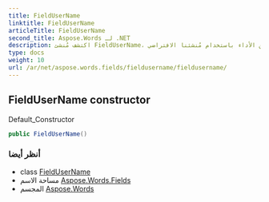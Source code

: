 ```yaml
---
title: FieldUserName
linktitle: FieldUserName
articleTitle: FieldUserName
second_title: Aspose.Words لـ .NET
description: اكتشف مُنشئ FieldUserName، الحل الأمثل لإدارة المستخدمين بسلاسة في التطبيقات. حسّن الأداء باستخدام مُنشئنا الافتراضي!
type: docs
weight: 10
url: /ar/net/aspose.words.fields/fieldusername/fieldusername/
---
```

## FieldUserName constructor

Default_Constructor

```csharp
public FieldUserName()
```

### أنظر أيضا

* class [FieldUserName](../)
* مساحة الاسم [Aspose.Words.Fields](../../../aspose.words.fields/)
* المجسم [Aspose.Words](../../../)
